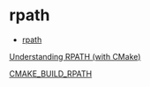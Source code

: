 # rpath

- [rpath](#rpath)

[Understanding RPATH (with CMake)](https://dev.my-gate.net/2021/08/04/understanding-rpath-with-cmake/)

[CMAKE_BUILD_RPATH](https://cmake.org/cmake/help/latest/variable/CMAKE_BUILD_RPATH.html)
